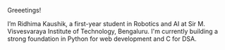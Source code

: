 Greeetings! 

I’m Ridhima Kaushik, a first-year student in Robotics and AI at Sir M. Visvesvaraya Institute of Technology, Bengaluru. I'm currently building a strong foundation in Python for web development and C for DSA.
                   
